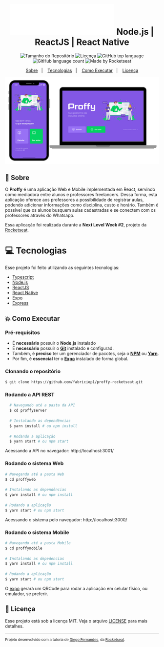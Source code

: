 <h1 align="center">
   <img src="./.github/logo.svg" alt="Proffy" height="100px"/>
  Node.js | ReactJS | React Native
</h1>

<p align="center">
  <img alt="Tamanho do Repositório" src="https://img.shields.io/github/repo-size/fabriciop1/proffy-rocketseat?color=774DD6">
  <img alt="Licença" src="https://img.shields.io/badge/license-MIT-8257E5">
  <img alt="GitHub top language" src="https://img.shields.io/github/languages/top/fabriciop1/proffy-rocketseat?style=flat-square">
  <img alt="GitHub language count" src="https://img.shields.io/github/languages/count/fabriciop1/proffy-rocketseat?style=flat-square">
   <img alt="Made by Rocketseat" src="https://img.shields.io/badge/made%20by-Rocketseat-%237519C1?style=flat-square">
</p>

<p align="center">
  <a href="#bookmark-sobre">Sobre</a>&nbsp;&nbsp;&nbsp;|&nbsp;&nbsp;&nbsp;
  <a href="#computer-tecnologias">Tecnologias</a>&nbsp;&nbsp;&nbsp;|&nbsp;&nbsp;&nbsp;
  <a href="#boom-como-executar">Como Executar</a>&nbsp;&nbsp;&nbsp;|&nbsp;&nbsp;&nbsp;
  <a href="#memo-licença">Licença</a>
</p>

<p align="center">
  <img alt="screenshots" width="650px" src="./.github/screenshots.png" />
<p>

## :bookmark: Sobre

O **Proffy** é uma aplicação Web e Mobile implementada em React, servindo como mediadora entre alunos e professores freelancers. Dessa forma, esta aplicação oferece aos professores a possibilidade de registrar aulas, podendo adicionar informações como disciplina, custo e horário. Também é possível que os alunos busquem aulas cadastradas e se conectem com os professores através do Whatsapp.
  
Essa aplicação foi realizada durante a **Next Level Week #2**, projeto da [Rocketseat](https://rocketseat.com.br/).

# :computer: Tecnologias
Esse projeto foi feito utilizando as seguintes tecnologias:

* [Typescript](https://www.typescriptlang.org/)      
* [Node.js](https://nodejs.org/en/)
* [ReactJS](https://reactjs.org/)
* [React Native](http://facebook.github.io/react-native/)      
* [Expo](https://expo.io/)       
* [Express](https://expressjs.com/) 

## :boom: Como Executar

### **Pré-requisitos**

  - É **necessário** possuir o **Node.js** instalado
  - É **necessário** possuir o **[Git](https://git-scm.com/)** instalado e configurad.
  - Também, é **preciso** ter um gerenciador de pacotes, seja o **[NPM](https://www.npmjs.com/)** ou **[Yarn](https://yarnpkg.com/)**.
  - Por fim, é **essencial** ter o **[Expo](https://expo.io/)** instalado de forma global.

### Clonando o repositório

```sh
$ git clone https://github.com/fabriciop1/proffy-rocketseat.git
```

### Rodando a API REST

```sh
  # Navegando até a pasta da API
  $ cd proffyserver
  
  # Instalando as dependências
  $ yarn install # ou npm install
  
  # Rodando a aplicação
  $ yarn start # ou npm start
```

Acessando a API no navegador: http://localhost:3001/

### Rodando o sistema Web

```bash
# Navegando até a pasta Web
$ cd proffyweb

# Instalando as dependências
$ yarn install # ou npm install

# Rodando a aplicação
$ yarn start # ou npm start
```

Acessando o sistema pelo navegador: http://localhost:3000/

### Rodando o sistema Mobile 

```bash
# Navegando até a pasta Mobile
$ cd proffymobile

# Instalando as depedencias
$ yarn install # ou npm install

# Rodando a aplicação
$ yarn start # ou npm start
```

O [expo](https://play.google.com/store/apps/details?id=host.exp.exponent) gerará um QRCode para rodar a aplicação em celular físico, ou emulador, se preferir.

## :memo: Licença

Esse projeto está sob a licença MIT. Veja o arquivo [LICENSE](LICENSE.md) para mais detalhes.

---
<sup>Projeto desenvolvido com a tutoria de [Diego Fernandes](https://github.com/diego3g), da [Rocketseat](rocketseat.com.br).</sup>
